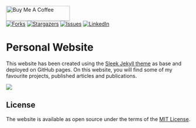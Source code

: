 <a href="https://www.buymeacoffee.com/pierpaolo" target="_blank"><img src="https://www.buymeacoffee.com/assets/img/custom_images/orange_img.png" alt="Buy Me A Coffee" style="height: 41px !important;width: 174px !important;box-shadow: 0px 3px 2px 0px rgba(190, 190, 190, 0.5) !important;-webkit-box-shadow: 0px 3px 2px 0px rgba(190, 190, 190, 0.5) !important;" ></a> <br>
[![Forks][forks-shield]][forks-url]
[![Stargazers][stars-shield]][stars-url]
[![Issues][issues-shield]][issues-url]
[![LinkedIn][linkedin-shield]][linkedin-url]

# Personal Website

This website has been created using the [Sleek Jekyll theme](https://github.com/janczizikow/sleek) as base and deployed on GitHub pages. On this website, you will find some of my favourite projects, published articles and publications.

![](homepage.PNG)

## License

The website is available as open source under the terms of the [MIT License](https://choosealicense.com/licenses/mit/).

[contributors-shield]: https://img.shields.io/github/contributors/pierpaolo28/pierpaolo28.github.io.svg?style=flat-square
[contributors-url]: https://github.com/pierpaolo28/pierpaolo28.github.io/graphs/contributors
[forks-shield]: https://img.shields.io/github/forks/pierpaolo28/pierpaolo28.github.io.svg?style=flat-square
[forks-url]: https://github.com/pierpaolo28/pierpaolo28.github.io/network/members
[stars-shield]: https://img.shields.io/github/stars/pierpaolo28/pierpaolo28.github.io.svg?style=flat-square
[stars-url]: https://github.com/pierpaolo28/pierpaolo28.github.io/stargazers
[issues-shield]: https://img.shields.io/github/issues/pierpaolo28/pierpaolo28.github.io.svg?style=flat-square
[issues-url]: https://github.com/pierpaolo28/pierpaolo28.github.io/issues
[license-shield]: https://img.shields.io/github/license/pierpaolo28/pierpaolo28.github.io.svg?style=flat-square
[linkedin-shield]: https://img.shields.io/badge/-LinkedIn-black.svg?style=flat-square&logo=linkedin&colorB=555
[linkedin-url]: https://www.linkedin.com/in/pierpaolo28/
[product-screenshot]: images/screenshot.png
